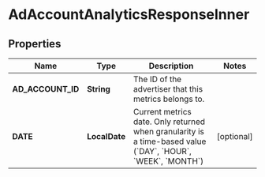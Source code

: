 

# AdAccountAnalyticsResponseInner


## Properties

| Name | Type | Description | Notes |
|------------ | ------------- | ------------- | -------------|
|**AD_ACCOUNT_ID** | **String** | The ID of the advertiser that this metrics belongs to. |  |
|**DATE** | **LocalDate** | Current metrics date. Only returned when granularity is a time-based value (&#x60;DAY&#x60;, &#x60;HOUR&#x60;, &#x60;WEEK&#x60;, &#x60;MONTH&#x60;) |  [optional] |



